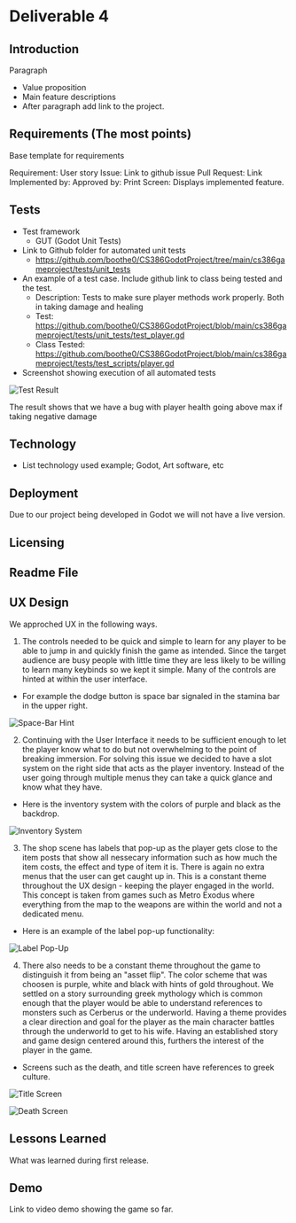 # Deliverable 4

## Introduction
Paragraph
- Value proposition
- Main feature descriptions
- After paragraph add link to the project.

## Requirements (The most points)
Base template for requirements

Requirement: User story
Issue: Link to github issue
Pull Request: Link
Implemented by:
Approved by:
Print Screen: Displays implemented feature.

## Tests
- Test framework 
    - GUT (Godot Unit Tests)
- Link to Github folder for automated unit tests
    - https://github.com/boothe0/CS386GodotProject/tree/main/cs386gameproject/tests/unit_tests
- An example of a test case. Include github link to class being tested and the test.
    - Description: Tests to make sure player methods work properly. Both in taking damage and healing
    - Test: https://github.com/boothe0/CS386GodotProject/blob/main/cs386gameproject/tests/unit_tests/test_player.gd
    - Class Tested: https://github.com/boothe0/CS386GodotProject/blob/main/cs386gameproject/tests/test_scripts/player.gd
- Screenshot showing execution of all automated tests

![Test Result](https://i.imgur.com/MWdkiGb.png)

The result shows that we have a bug with player health going above max if taking negative damage



## Technology
- List technology used example; Godot, Art software, etc

## Deployment
Due to our project being developed in Godot we will not have a live version.

## Licensing

## Readme File

## UX Design
We approched UX in the following ways.

1. The controls needed to be quick and simple to learn for any player to be able to jump in and quickly finish the game as intended. Since the target audience are
busy people with little time they are less likely to be willing to learn many keybinds so we kept it simple. Many of the controls are hinted at within the user interface.
- For example the dodge button is space bar signaled in the stamina bar in the upper right. 

![Space-Bar Hint](https://i.imgur.com/cFzsltR.png)

2. Continuing with the User Interface it needs to be sufficient enough to let the player know what to do but not overwhelming to the point of breaking immersion. For solving this issue
we decided to have a slot system on the right side that acts as the player inventory. Instead of the user going through multiple menus they can take a quick glance and know what they have.
- Here is the inventory system with the colors of purple and black as the backdrop.

![Inventory System](https://i.imgur.com/fw0Ssq0.png)

3. The shop scene has labels that pop-up as the player gets close to the item posts that show all nessecary information such as how much the item costs, the effect and type of item it is. There is again no extra menus
that the user can get caught up in. This is a constant theme throughout the UX design - keeping the player engaged in the world. This concept is taken from games such as Metro Exodus where everything from the map
to the weapons are within the world and not a dedicated menu. 
- Here is an example of the label pop-up functionality:

![Label Pop-Up](https://i.imgur.com/eu0HehF.png)

4. There also needs to be a constant theme throughout the game to distinguish it from being an "asset flip". The color scheme that was choosen is purple, white and black with hints of gold throughout. We settled 
on a story surrounding greek mythology which is common enough that the player would be able to understand references to monsters such as Cerberus or the underworld. Having a theme provides a clear direction and goal
for the player as the main character battles through the underworld to get to his wife. Having an established story and game design centered around this, furthers the interest of the player in the game. 
- Screens such as the death, and title screen have references to greek culture.

![Title Screen](https://i.imgur.com/XPywUzT.png)

![Death Screen](https://i.imgur.com/WZThyJs.png)

## Lessons Learned
What was learned during first release.

## Demo
Link to video demo showing the game so far.
